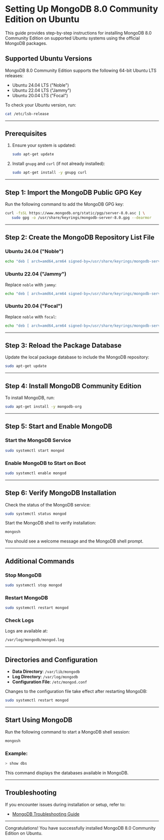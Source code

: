 # Setting Up MongoDB 8.0 Community Edition on Ubuntu

This guide provides step-by-step instructions for installing MongoDB 8.0 Community Edition on supported Ubuntu systems using the official MongoDB packages.

## Supported Ubuntu Versions

MongoDB 8.0 Community Edition supports the following 64-bit Ubuntu LTS releases:
- Ubuntu 24.04 LTS ("Noble")
- Ubuntu 22.04 LTS ("Jammy")
- Ubuntu 20.04 LTS ("Focal")

To check your Ubuntu version, run:
```bash
cat /etc/lsb-release
```

---

## Prerequisites

1. Ensure your system is updated:
   ```bash
   sudo apt-get update
   ```
2. Install `gnupg` and `curl` (if not already installed):
   ```bash
   sudo apt-get install -y gnupg curl
   ```

---

## Step 1: Import the MongoDB Public GPG Key

Run the following command to add the MongoDB GPG key:
```bash
curl -fsSL https://www.mongodb.org/static/pgp/server-8.0.asc | \
   sudo gpg -o /usr/share/keyrings/mongodb-server-8.0.gpg --dearmor
```

---

## Step 2: Create the MongoDB Repository List File

### Ubuntu 24.04 ("Noble")
```bash
echo "deb [ arch=amd64,arm64 signed-by=/usr/share/keyrings/mongodb-server-8.0.gpg ] https://repo.mongodb.org/apt/ubuntu noble/mongodb-org/8.0 multiverse" | sudo tee /etc/apt/sources.list.d/mongodb-org-8.0.list
```

### Ubuntu 22.04 ("Jammy")
Replace `noble` with `jammy`:
```bash
echo "deb [ arch=amd64,arm64 signed-by=/usr/share/keyrings/mongodb-server-8.0.gpg ] https://repo.mongodb.org/apt/ubuntu jammy/mongodb-org/8.0 multiverse" | sudo tee /etc/apt/sources.list.d/mongodb-org-8.0.list
```

### Ubuntu 20.04 ("Focal")
Replace `noble` with `focal`:
```bash
echo "deb [ arch=amd64,arm64 signed-by=/usr/share/keyrings/mongodb-server-8.0.gpg ] https://repo.mongodb.org/apt/ubuntu focal/mongodb-org/8.0 multiverse" | sudo tee /etc/apt/sources.list.d/mongodb-org-8.0.list
```

---

## Step 3: Reload the Package Database

Update the local package database to include the MongoDB repository:
```bash
sudo apt-get update
```

---

## Step 4: Install MongoDB Community Edition

To install MongoDB, run:
```bash
sudo apt-get install -y mongodb-org
```

---

## Step 5: Start and Enable MongoDB

### Start the MongoDB Service
```bash
sudo systemctl start mongod
```

### Enable MongoDB to Start on Boot
```bash
sudo systemctl enable mongod
```

---

## Step 6: Verify MongoDB Installation

Check the status of the MongoDB service:
```bash
sudo systemctl status mongod
```

Start the MongoDB shell to verify installation:
```bash
mongosh
```
You should see a welcome message and the MongoDB shell prompt.

---

## Additional Commands

### Stop MongoDB
```bash
sudo systemctl stop mongod
```

### Restart MongoDB
```bash
sudo systemctl restart mongod
```

### Check Logs
Logs are available at:
```bash
/var/log/mongodb/mongod.log
```

---

## Directories and Configuration

- **Data Directory**: `/var/lib/mongodb`
- **Log Directory**: `/var/log/mongodb`
- **Configuration File**: `/etc/mongod.conf`

Changes to the configuration file take effect after restarting MongoDB:
```bash
sudo systemctl restart mongod
```

---

## Start Using MongoDB

Run the following command to start a MongoDB shell session:
```bash
mongosh
```
### Example:
```bash
> show dbs
```
This command displays the databases available in MongoDB.

---

## Troubleshooting

If you encounter issues during installation or setup, refer to:
- [MongoDB Troubleshooting Guide](https://www.mongodb.com/docs/manual/administration/production-notes/)

---

Congratulations! You have successfully installed MongoDB 8.0 Community Edition on Ubuntu.

